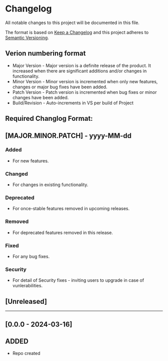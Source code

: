 # Changelog
All notable changes to this project will be documented in this file.

The format is based on [Keep a Changelog](http://keepachangelog.com/en/1.0.0/)
and this project adheres to [Semantic Versioning](http://semver.org/spec/v2.0.0.html).

## Verion numbering format
- Major Version - Major version is a definite release of the product. It increased when there are significant additions and/or changes in functionality.
- Minor Version - Minor version is incremented when only new features, changes or major bug fixes have been added.
- Patch Version - Patch version is incremented when bug fixes or minor changes have been added.
- Build/Revision - Auto-increments in VS per build of Project

## Required Changlog Format:
## [MAJOR.MINOR.PATCH] - yyyy-MM-dd
### Added
- For new features.
### Changed
- For changes in existing functionality.
### Deprecated
- For once-stable features removed in upcoming releases.
### Removed
- For deprecated features removed in this release.
### Fixed
- For any bug fixes.
### Security
- For detail of Security fixes - inviting users to upgrade in case of vunlerabilities.

## [Unreleased]

---------------------------------------------------------------------------------------------------------

## [0.0.0 - 2024-03-16]
## ADDED
- Repo created